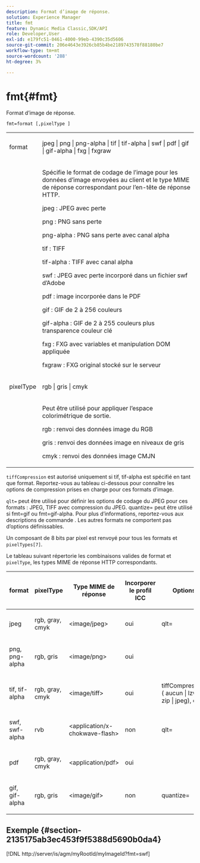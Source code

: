 ```yaml
---
description: Format d’image de réponse.
solution: Experience Manager
title: fmt
feature: Dynamic Media Classic,SDK/API
role: Developer,User
exl-id: e179fc51-0461-4000-99eb-4390c35d5606
source-git-commit: 206e4643e3926cb85b4be2189743578f88180be7
workflow-type: tm+mt
source-wordcount: '288'
ht-degree: 3%

---
```


# fmt{#fmt}

Format d’image de réponse.

`fmt=format [,pixelType ]`

<table id="simpletable_66FAABB7BD7A4BBB815A570BEA4C1AE8"> 
 <tr class="strow"> 
  <td class="stentry"> <p><span class="codeph"> <span class="varname"> format</span> </span> </p></td> 
  <td class="stentry"> <p><span class="codeph"> jpeg | png | png-alpha | tif | tif-alpha | swf | pdf | gif | gif-alpha | fxg | fxgraw</span> </p></td> 
 </tr> 
 <tr class="strow"> 
  <td class="stentry"></td> 
  <td class="stentry"> <p> Spécifie le format de codage de l’image pour les données d’image envoyées au client et le type MIME de réponse correspondant pour l’en-tête de réponse HTTP. </p> <p> <span class="codeph"> jpeg </span> : JPEG avec perte </p> <p> <span class="codeph"> png </span> : PNG sans perte </p> <p> <span class="codeph"> png-alpha </span> : PNG sans perte avec canal alpha </p> <p> <span class="codeph"> tif </span> : TIFF </p> <p> <span class="codeph"> tif-alpha </span> : TIFF avec canal alpha </p> <p> <span class="codeph"> swf </span> : JPEG avec perte incorporé dans un fichier swf d’Adobe </p> <p> <span class="codeph"> pdf </span> : image incorporée dans le PDF </p> <p> <span class="codeph"> gif </span> : GIF de 2 à 256 couleurs </p> <p> <span class="codeph"> gif-alpha </span> : GIF de 2 à 255 couleurs plus transparence couleur clé </p> <p> <span class="codeph"> fxg </span> : FXG avec variables et manipulation DOM appliquée </p> <p> <span class="codeph"> fxgraw </span> : FXG original stocké sur le serveur </p> </td> 
 </tr> 
 <tr class="strow"> 
  <td class="stentry"> <p><span class="codeph"> <span class="varname"> pixelType</span> </span> </p></td> 
  <td class="stentry"> <p><span class="codeph"> rgb | gris | cmyk</span> </p></td> 
 </tr> 
 <tr class="strow"> 
  <td class="stentry"></td> 
  <td class="stentry"> <p> Peut être utilisé pour appliquer l’espace colorimétrique de sortie. </p> <p> <span class="codeph"> rgb </span> : renvoi des données image du RGB </p> <p> <span class="codeph"> gris </span> : renvoi des données image en niveaux de gris </p> <p> <span class="codeph"> cmyk </span> : renvoi des données image CMJN </p> </td> 
 </tr> 
</table>

`tiffCompression` est autorisé uniquement si tif, tif-alpha est spécifié en tant que format. Reportez-vous au tableau ci-dessous pour connaître les options de compression prises en charge pour ces formats d’image.

`qlt=` peut être utilisé pour définir les options de codage du JPEG pour ces formats : JPEG, TIFF avec compression du JPEG. quantize= peut être utilisé si fmt=gif ou fmt=gif-alpha. Pour plus d’informations, reportez-vous aux descriptions de commande . Les autres formats ne comportent pas d’options définissables.

Un composant de 8 bits par pixel est renvoyé pour tous les formats et `pixelTypes[7]`.

Le tableau suivant répertorie les combinaisons valides de format et `pixelType`, les types MIME de réponse HTTP correspondants.

<table id="table_54AFE58185004C74971EFBA845E177B6"> 
 <thead> 
  <tr> 
   <th colname="col1" class="entry"> <p><span class="varname"> format</span> </p> </th> 
   <th colname="col2" class="entry"> <p><span class="varname"> pixelType</span> </p> </th> 
   <th colname="col3" class="entry"> <p>Type MIME de réponse </p> </th> 
   <th colname="col4" class="entry"> <p>Incorporer le profil ICC </p> </th> 
   <th colname="col5" class="entry"> <p>Options </p> </th> 
  </tr> 
 </thead>
 <tbody> 
  <tr> 
   <td> <p>jpeg </p> </td> 
   <td> <p>rgb, gray, cmyk </p> </td> 
   <td> <p>&lt;image/jpeg&gt; </p> </td> 
   <td> <p>oui </p> </td> 
   <td> <p><span class="codeph"> qlt=</span> </p> </td> 
  </tr> 
  <tr> 
   <td> <p>png, png-alpha </p> </td> 
   <td> <p>rgb, gris </p> </td> 
   <td> <p>&lt;image/png&gt; </p> </td> 
   <td> <p>oui </p> </td> 
   <td> <p> </p> </td> 
  </tr> 
  <tr> 
   <td> <p>tif, tif-alpha </p> </td> 
   <td> <p>rgb, gray, cmyk </p> </td> 
   <td> <p>&lt;image/tiff&gt; </p> </td> 
   <td> <p>oui </p> </td> 
   <td> <p><span class="codeph"> <span class="varname"> tiffCompression</span> ( aucun | lzw | zip | jpeg), qlt=</span> </p> </td> 
  </tr> 
  <tr> 
   <td> <p>swf, swf-alpha </p> </td> 
   <td> <p>rvb </p> </td> 
   <td> <p>&lt;application/x-chokwave-flash&gt; </p> </td> 
   <td> <p>non </p> </td> 
   <td> <p><span class="codeph"> qlt= </span> </p> </td> 
  </tr> 
  <tr> 
   <td> <p>pdf </p> </td> 
   <td> <p>rgb, gray, cmyk </p> </td> 
   <td> <p>&lt;application/pdf&gt; </p> </td> 
   <td> <p>oui </p> </td> 
   <td> <p> </p> </td> 
  </tr> 
  <tr> 
   <td> <p>gif, gif-alpha </p> </td> 
   <td> <p>rgb, gris </p> </td> 
   <td> <p>&lt;image/gif&gt; </p> </td> 
   <td> <p>non </p> </td> 
   <td> <p><span class="codeph"> quantize=</span> </p> </td> 
  </tr> 
 </tbody> 
</table>

## Exemple {#section-2135175ab3ec453f9f5388d5690b0da4}

[!DNL http://server/is/agm/myRootId/myImageId?fmt=swf]

